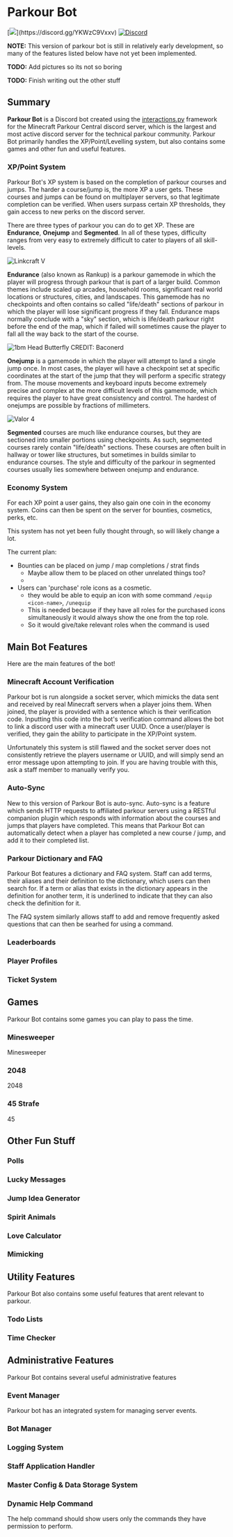# **Parkour Bot**

[![](https://dcbadge.vercel.app/api/server/YKWzC9Vxxv?)](https://discord.gg/YKWzC9Vxxv)
[![Discord](https://img.shields.io/discord/793172726767550484?style=for-the-badge&color=5865F2&logo=discord&logoColor=white)](https://discord.gg/YKWzC9Vxxv)


**NOTE:** This version of parkour bot is still in relatively early development, so many of the features listed below have not yet been implemented.

**TODO:** Add pictures so its not so boring

**TODO:** Finish writing out the other stuff

## **Summary**

**Parkour Bot** is a Discord bot created using the [interactions.py](https://github.com/interactions-py/interactions.py) framework for the Minecraft Parkour Central discord server, which is the largest and most active discord server for the technical parkour community. Parkour Bot primarily handles the XP/Point/Levelling system, but also contains some games and other fun and useful features.

### **XP/Point System**
Parkour Bot's XP system is based on the completion of parkour courses and jumps. The harder a course/jump is, the more XP a user gets. These courses and jumps can be found on multiplayer servers, so that legitimate completion can be verified. When users surpass certain XP thresholds, they gain access to new perks on the discord server.

There are three types of parkour you can do to get XP. These are **Endurance**, **Onejump** and **Segmented**. In all of these types, difficulty ranges from very easy to extremely difficult to cater to players of all skill-levels.

![Linkcraft V](https://cdn.discordapp.com/attachments/794260795408121926/1101495139244970004/11.png)

**Endurance** (also known as Rankup) is a parkour gamemode in which the player will progress through parkour that is part of a larger build. Common themes include scaled up arcades, household rooms, significant real world locations or structures, cities, and landscapes. This gamemode has no checkpoints and often contains so called "life/death" sections of parkour in which the player will lose significant progress if they fall. Endurance maps normally conclude with a "sky" section, which is life/death parkour right before the end of the map, which if failed will sometimes cause the player to fall all the way back to the start of the course.

![1bm Head Butterfly CREDIT: Baconerd](https://media.giphy.com/media/v1.Y2lkPTc5MGI3NjExODJkOWU2ZDI1ZmYwZjJkZDViYzYzZDBmMGM2ZGI4MmYwNzZmZjM1OSZlcD12MV9pbnRlcm5hbF9naWZzX2dpZklkJmN0PWc/jNsvVJB4Ke0oxCdecG/giphy.gif)

**Onejump** is a gamemode in which the player will attempt to land a single jump once. In most cases, the player will have a checkpoint set at specific coordinates at the start of the jump that they will perform a specific strategy from. The mouse movements and keyboard inputs become extremely precise and complex at the more difficult levels of this gamemode, which requires the player to have great consistency and control. The hardest of onejumps are possible by fractions of millimeters.

![Valor 4](https://cdn.discordapp.com/attachments/794260795408121926/1101496748842688632/134.png)

**Segmented** courses are much like endurance courses, but they are sectioned into smaller portions using checkpoints. As such, segmented courses rarely contain "life/death" sections. These courses are often built in hallway or tower like structures, but sometimes in builds similar to endurance courses. The style and difficulty of the parkour in segmented courses usually lies somewhere between onejump and endurance.

### **Economy System**
For each XP point a user gains, they also gain one coin in the economy system. Coins can then be spent on the server for bounties, cosmetics, perks, etc.

This system has not yet been fully thought through, so will likely change a lot.

The current plan:
- Bounties can be placed on jump / map completions / strat finds
    - Maybe allow them to be placed on other unrelated things too?
    - 
- Users can 'purchase' role icons as a cosmetic.
    - they would be able to equip an icon with some command `/equip <icon-name>`, `/unequip`
    - This is needed because if they have all roles for the purchased icons simultaneously it would always show the one from the top role.
    - So it would give/take relevant roles when the command is used

## **Main Bot Features**
Here are the main features of the bot!

### **Minecraft Account Verification**
Parkour bot is run alongside a socket server, which mimicks the data sent and received by real Minecraft servers when a player joins them. When joined, the player is provided with a sentence which is their verification code. Inputting this code into the bot's verification command allows the bot to link a discord user with a minecraft user UUID. Once a user/player is verified, they gain the ability to participate in the XP/Point system.

Unfortunately this system is still flawed and the socket server does not consistently retrieve the players username or UUID, and will simply send an error message upon attempting to join. If you are having trouble with this, ask a staff member to manually verify you.

### **Auto-Sync**
New to this version of Parkour Bot is auto-sync. Auto-sync is a feature which sends HTTP requests to affiliated parkour servers using a RESTful companion plugin which responds with information about the courses and jumps that players have completed. This means that Parkour Bot can automatically detect when a player has completed a new course / jump, and add it to their completed list.

### **Parkour Dictionary and FAQ**
Parkour Bot features a dictionary and FAQ system. Staff can add terms, their aliases and their definition to the dictionary, which users can then search for. If a term or alias that exists in the dictionary appears in the definition for another term, it is underlined to indicate that they can also check the definition for it.

The FAQ system similarly allows staff to add and remove frequently asked questions that can then be searhed for using a command.

### **Leaderboards**

### **Player Profiles**

### **Ticket System**

## **Games**
Parkour Bot contains some games you can play to pass the time.

### **Minesweeper**
Minesweeper

### **2048**
2048

### **45 Strafe**
45

## **Other Fun Stuff**

### **Polls**

### **Lucky Messages**

### **Jump Idea Generator**

### **Spirit Animals**

### **Love Calculator**

### **Mimicking**

## **Utility Features**
Parkour Bot also contains some useful features that arent relevant to parkour.

### **Todo Lists**

### **Time Checker**

## Administrative Features
Parkour Bot contains several useful administrative features

### **Event Manager**
Parkour bot has an integrated system for managing server events. 

### **Bot Manager**

### **Logging System**

### **Staff Application Handler**

### **Master Config & Data Storage System**

### **Dynamic Help Command**
The help command should show users only the commands they have permission to perform.